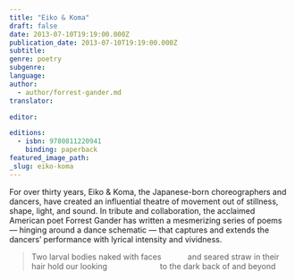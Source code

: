 ```yaml
---
title: "Eiko & Koma"
draft: false
date: 2013-07-10T19:19:00.000Z
publication_date: 2013-07-10T19:19:00.000Z
subtitle:
genre: poetry
subgenre:
language:
author:
  - author/forrest-gander.md
translator:

editor:

editions:
  - isbn: 9780811220941
    binding: paperback
featured_image_path:
_slug: eiko-koma
---
```


For over thirty years, Eiko & Koma, the Japanese-born choreographers and dancers, have created an influential theatre of movement out of stillness, shape, light, and sound. In tribute and collaboration, the acclaimed American poet Forrest Gander has written a mesmerizing series of poems — hinging around a dance schematic — that captures and extends the dancers’ performance with lyrical intensity and vividness.

> Two larval bodies naked with faces
>            and seared straw in their hair hold our looking
>                        to the dark back of and beyond

